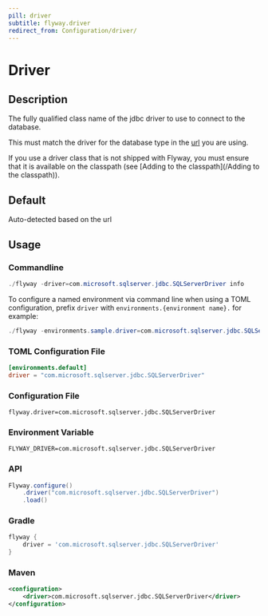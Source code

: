 ```yaml
---
pill: driver
subtitle: flyway.driver
redirect_from: Configuration/driver/
---
```


# Driver

## Description
The fully qualified class name of the jdbc driver to use to connect to the database.

This must match the driver for the database type in the [url](Configuration/parameters/environments/url) you are using.

If you use a driver class that is not shipped with Flyway, you must ensure that it is available on the classpath (see [Adding to the classpath](/Adding to the classpath)).

## Default
Auto-detected based on the url

## Usage

### Commandline
```powershell
./flyway -driver=com.microsoft.sqlserver.jdbc.SQLServerDriver info
```

To configure a named environment via command line when using a TOML configuration, prefix `driver` with `environments.{environment name}.` for example:
```powershell
./flyway -environments.sample.driver=com.microsoft.sqlserver.jdbc.SQLServerDriver info
```

### TOML Configuration File
```toml
[environments.default]
driver = "com.microsoft.sqlserver.jdbc.SQLServerDriver"
```

### Configuration File
```properties
flyway.driver=com.microsoft.sqlserver.jdbc.SQLServerDriver
```

### Environment Variable
```properties
FLYWAY_DRIVER=com.microsoft.sqlserver.jdbc.SQLServerDriver
```

### API
```java
Flyway.configure()
    .driver("com.microsoft.sqlserver.jdbc.SQLServerDriver")
    .load()
```

### Gradle
```groovy
flyway {
    driver = 'com.microsoft.sqlserver.jdbc.SQLServerDriver'
}
```

### Maven
```xml
<configuration>
    <driver>com.microsoft.sqlserver.jdbc.SQLServerDriver</driver>
</configuration>
```
